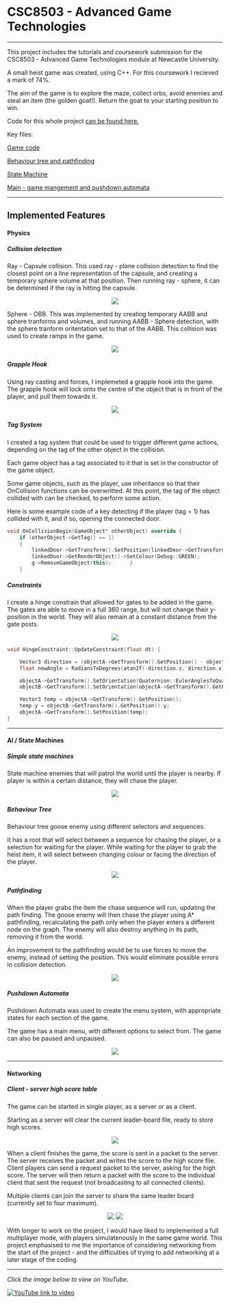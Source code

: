 # CSC8503 - Advanced Game Technologies

---

This project includes the tutorials and coursework submission for the CSC8503 - Advanced Game Technologies module at Newcastle University.

A small heist game was created, using C++. For this coursework I recieved a mark of 74%.

The aim of the game is to explore the maze, collect orbs, avoid enemies and steal an item (the golden goat!). Return the goat to your starting position to win.


Code for this whole project [can be found here.](https://github.com/AdSand/CSC8503)

Key files:

[Game code](https://github.com/AdSand/CSC8503/blob/master/CSC8503/TutorialGame.cpp)

[Behaviour tree and pathfinding](https://github.com/AdSand/CSC8503/blob/master/CSC8503/AStarEnemy.cpp)

[State Machine](https://github.com/AdSand/CSC8503/blob/master/CSC8503/EnemyStateObject.cpp)

[Main - game mangement and pushdown automata](https://github.com/AdSand/CSC8503/blob/master/CSC8503/Main.cpp)

---

## Implemented Features

#### Physics

##### Collision detection
Ray - Capsule collision. This used ray - plane collision detection to find the closest point on a line representation of the capsule, and creating a temporary sphere volume at that position. Then running ray - sphere, it can be determined if the ray is hitting the capsule.

<p align="center">
<img src="images/AdvancedGames2.png?raw=true"/>
</p>

Sphere - OBB. This was implemented by creating temporary AABB and sphere tranforms and volumes, and running AABB - Sphere detection, with the sphere tranform oritentation set to that of the AABB. This collision was used to create ramps in the game.

<p align="center">
<img src="images/AdvancedGames1.png?raw=true"/>
</p>

##### Grapple Hook

Using ray casting and forces, I implemeted a grapple hook into the game. The grapple hook will lock onto the centre of the object that is in front of the player, and pull them towards it.

<p align="center">
<img src="images/AdvancedGames3.png?raw=true"/>
</p>

##### Tag System

I created a tag system that could be used to trigger different game actions, depending on the tag of the other object in the collision.

Each game object has a tag associated to it that is set in the constructor of the game object.

Some game objects, such as the player, use inheritance so that their OnCollision functions can be overwritted. At this point, the tag of the object collided with can be checked, to perform some action.

Here is some example code of a key detecting if the player (tag = 1) has collided with it, and if so, opening the connected door.
```C++
void OnCollisionBegin(GameObject* otherObject) override {
	if (otherObject->GetTag() == 1)
	{
		linkedDoor->GetTransform().SetPosition(linkedDoor->GetTransform().GetPosition() + Vector3(0, 8, 0));
		linkedDoor->GetRenderObject()->SetColour(Debug::GREEN);
		g->RemoveGameObject(this);		}
	}
```

##### Constraints

I create a hinge constrain that allowed for gates to be added in the game. The gates are able to move in a full 360 range, but will not change their y-position in the world. They will also remain at a constant distance from the gate posts.

<p align="center">
<img src="images/AdvancedGames11.png?raw=true"/>
</p>

```C++
void HingeConstraint::UpdateConstraint(float dt) {

	Vector3 direction = (objectA->GetTransform().GetPosition() - objectB->GetTransform().GetPosition()).Normalised();
	float newAngle = RadiansToDegrees(atan2f(-direction.z, direction.x));

	objectA->GetTransform().SetOrientation(Quaternion::EulerAnglesToQuaternion(0, newAngle, 0));
	objectB->GetTransform().SetOrientation(objectA->GetTransform().GetOrientation());

	Vector3 temp = objectA->GetTransform().GetPosition();
	temp.y = objectB->GetTransform().GetPosition().y;
	objectA->GetTransform().SetPosition(temp);
}
```



---

#### AI / State Machines

##### Simple state machines
State machine enemies that will patrol the world until the player is nearby. If player is within a certain distance, they will chase the player.

<p align="center">
<img src="images/AdvancedGames4.png?raw=true"/>
</p>

##### Behaviour Tree

Behaviour tree goose enemy using different selectors and sequences.

It has a root that will select between a sequence for chasing the player, or a selection for waiting for the player. While waiting for the player to grab the heist item, it will select between changing colour or facing the direction of the player.

<p align="center">
<img src="images/AdvancedGames5.png?raw=true"/>
</p>

##### Pathfinding

When the player grabs the item the chase sequence will run, updating the path finding.
The goose enemy will then chase the player using A* pathfinding, recalculating the path only when the player enters a different node on the graph. The enemy will also destroy anything in its path, removing it from the world.

An improvement to the pathfinding would be to use forces to move the enemy, instead of setting the position. This would eliminate possible errors in collision detection.

<p align="center">
<img src="images/AdvancedGames6.png?raw=true"/>
</p>

##### Pushdown Automata

Pushdown Automata was used to create the menu system, with appropriate states for each section of the game.

The game has a main menu, with different options to select from. The game can also be paused and unpaused.

<p align="center">
<img src="images/AdvancedGames7.png?raw=true"/>
</p>




---

#### Networking
##### Client - server high score table
The game can be started in single player, as a server or as a client.

Starting as a server will clear the current leader-board file, ready to store high scores.

<p align="center">
<img src="images/AdvancedGames8.png?raw=true"/>
</p>

When a client finishes the game, the score is sent in a packet to the server. The server receives the packet and writes the score to the high score file. Client players can send a request packet to the server, asking for the high score. The server will then return a packet with the score to the individual client that sent the request (not broadcasting to all connected clients).

Multiple clients can join the server to share the same leader board (currently set to four maximum).

<p align="center">
<img src="images/AdvancedGames9.png?raw=true"/>
<img src="images/AdvancedGames10.png?raw=true"/>
</p>

With longer to work on the project, I would have liked to implemented a full multiplayer mode, with players simulatenously in the same game world. This project emphasised to me the importance of considering networking from the start of the project - and the difficulties of trying to add networking at a later stage of the coding.

---

*Click the image below to view on YouTube.*


[![YouTube link to video](https://img.youtube.com/vi/dKY4Tihnjyg/0.jpg)](https://www.youtube.com/watch?v=dKY4Tihnjyg)
